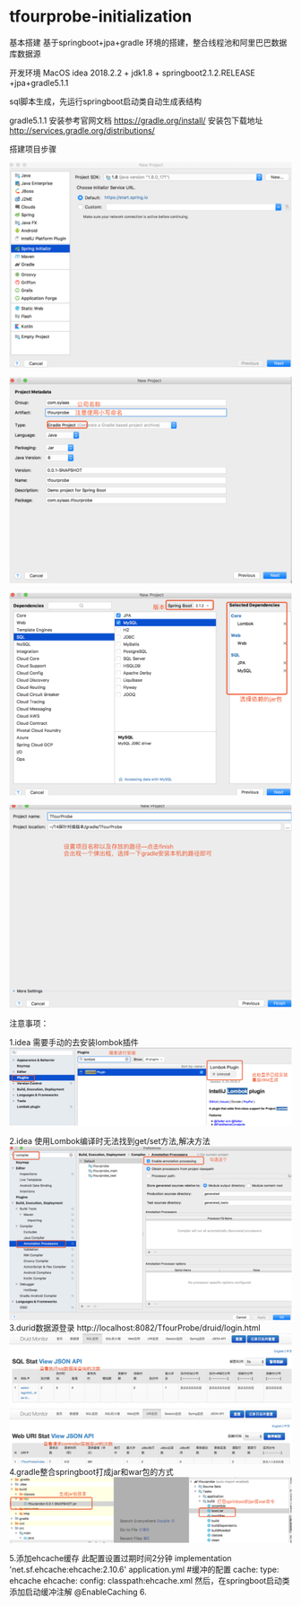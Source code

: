 # tfourprobe-initialization
基本搭建
基于springboot+jpa+gradle 环境的搭建，整合线程池和阿里巴巴数据库数据源

开发环境 MacOS   idea 2018.2.2 + jdk1.8 + springboot2.1.2.RELEASE +jpa+gradle5.1.1

sql脚本生成，先运行springboot启动类自动生成表结构

gradle5.1.1 安装参考官网文档 https://gradle.org/install/
            安装包下载地址 http://services.gradle.org/distributions/
            
搭建项目步骤

![Image text](https://github.com/shanewds/Image/blob/master/image/TfourProbe-one.png) 

![Image text](https://github.com/shanewds/Image/blob/master/image/TfourProbe-two.png) 

![Image text](https://github.com/shanewds/Image/blob/master/image/TfourProbe-three.png) 

![Image text](https://github.com/shanewds/Image/blob/master/image/TfourProbe-four.png) 


注意事项：

  1.idea 需要手动的去安装lombok插件
     ![Image text](https://github.com/shanewds/Image/blob/master/image/lombok-idea-install.png) 

  2.idea 使用Lombok编译时无法找到get/set方法,解决方法
    ![Image text](https://github.com/shanewds/Image/blob/master/image/lombok-idea-get.png) 
  3.durid数据源登录
    http://localhost:8082/TfourProbe/druid/login.html
    ![Image text](https://github.com/shanewds/Image/blob/master/image/durid-query-sql.png) 
    ![Image text](https://github.com/shanewds/Image/blob/master/image/durid-controller-count.png)
  4.gradle整合springboot打成jar和war包的方式
    ![Image text](https://github.com/shanewds/Image/blob/master/image/gradle-springboot-jar:war.png)
    
  5.添加ehcache缓存 此配置设置过期时间2分钟 implementation 'net.sf.ehcache:ehcache:2.10.6'
    application.yml
    #缓冲的配置
    cache:
      type: ehcache
      ehcache:
      config: classpath:ehcache.xml
     然后，在springboot启动类添加启动缓冲注解 @EnableCaching
  6.
    
    
    
